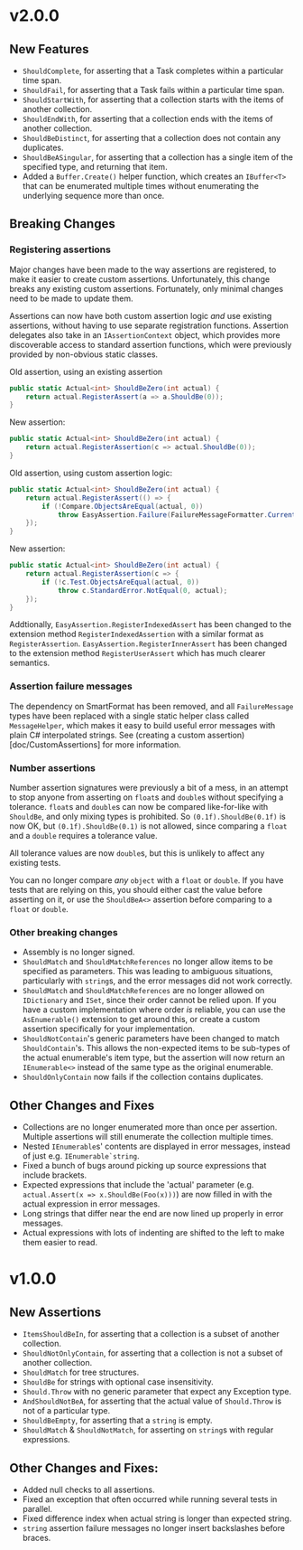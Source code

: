 # v2.0.0
## New Features
 - `ShouldComplete`, for asserting that a Task completes within a particular time span.
 - `ShouldFail`, for asserting that a Task fails within a particular time span.
 - `ShouldStartWith`, for asserting that a collection starts with the items of another collection.
 - `ShouldEndWith`, for asserting that a collection ends with the items of another collection.
 - `ShouldBeDistinct`, for asserting that a collection does not contain any duplicates.
 - `ShouldBeASingular`, for asserting that a collection has a single item of the specified type, and returning that item.
 - Added a `Buffer.Create()` helper function, which creates an `IBuffer<T>` that can be enumerated multiple times without enumerating the underlying sequence more than once.

## Breaking Changes
### Registering assertions
Major changes have been made to the way assertions are registered, to make it easier to create custom assertions. Unfortunately, this change breaks any existing custom assertions. Fortunately, only minimal changes need to be made to update them.

Assertions can now have both custom assertion logic _and_ use existing assertions, without having to use separate registration functions. Assertion delegates also take in an `IAssertionContext` object, which provides more discoverable access to standard assertion functions, which were previously provided by non-obvious static classes.

Old assertion, using an existing assertion
```c#
public static Actual<int> ShouldBeZero(int actual) {
    return actual.RegisterAssert(a => a.ShouldBe(0));
}
```

New assertion:
```c#
public static Actual<int> ShouldBeZero(int actual) {
    return actual.RegisterAssertion(c => actual.ShouldBe(0));
}
```

Old assertion, using custom assertion logic:
```c#
public static Actual<int> ShouldBeZero(int actual) {
    return actual.RegisterAssert(() => {
        if (!Compare.ObjectsAreEqual(actual, 0))
            throw EasyAssertion.Failure(FailureMessageFormatter.Current.NotEqual(0, actual));
    });
}
```

New assertion:
```c#
public static Actual<int> ShouldBeZero(int actual) {
    return actual.RegisterAssertion(c => {
        if (!c.Test.ObjectsAreEqual(actual, 0))
            throw c.StandardError.NotEqual(0, actual);
    });
}
```

Addtionally, `EasyAssertion.RegisterIndexedAssert` has been changed to the extension method `RegisterIndexedAssertion` with a similar format as `RegisterAssertion`. `EasyAssertion.RegisterInnerAssert` has been changed to the extension method `RegisterUserAssert` which has much clearer semantics.

### Assertion failure messages
The dependency on SmartFormat has been removed, and all `FailureMessage` types have been replaced with a single static helper class called `MessageHelper`, which makes it easy to build useful error messages with plain C# interpolated strings. See (creating a custom assertion)[doc/CustomAssertions] for more information.

### Number assertions
Number assertion signatures were previously a bit of a mess, in an attempt to stop anyone from asserting on `float`s and `double`s without specifying a tolerance. `float`s and `double`s can now be compared like-for-like with `ShouldBe`, and only mixing types is prohibited. So `(0.1f).ShouldBe(0.1f)` is now OK, but `(0.1f).ShouldBe(0.1)` is not allowed, since comparing a `float` and a `double` requires a tolerance value.

All tolerance values are now `double`s, but this is unlikely to affect any existing tests.

You can no longer compare _any_ `object` with a `float` or `double`. If you have tests that are relying on this, you should either cast the value before asserting on it, or use the `ShouldBeA<>` assertion before comparing to a `float` or `double`.

### Other breaking changes
- Assembly is no longer signed.
- `ShouldMatch` and `ShouldMatchReferences` no longer allow items to be specified as parameters. This was leading to ambiguous situations, particularly with `string`s, and the error messages did not work correctly.
- `ShouldMatch` and `ShouldMatchReferences` are no longer allowed on `IDictionary` and `ISet`, since their order cannot be relied upon. If you have a custom implementation where order _is_ reliable, you can use the `AsEnumerable()` extension to get around this, or create a custom assertion specifically for your implementation.
- `ShouldNotContain`'s generic parameters have been changed to match `ShouldContain`'s. This allows the non-expected items to be sub-types of the actual enumerable's item type, but the assertion will now return an `IEnumerable<>` instead of the same type as the original enumerable.
- `ShouldOnlyContain` now fails if the collection contains duplicates.

## Other Changes and Fixes
- Collections are no longer enumerated more than once per assertion. Multiple assertions will still enumerate the collection multiple times.
- Nested `IEnumerable`s' contents are displayed in error messages, instead of just e.g. ```IEnumerable`string```.
- Fixed a bunch of bugs around picking up source expressions that include brackets.
- Expected expressions that include the 'actual' parameter (e.g. `actual.Assert(x => x.ShouldBe(Foo(x)))`) are now filled in with the actual expression in error messages.
- Long strings that differ near the end are now lined up properly in error messages.
- Actual expressions with lots of indenting are shifted to the left to make them easier to read.

# v1.0.0
## New Assertions
- `ItemsShouldBeIn`, for asserting that a collection is a subset of another collection.
- `ShouldNotOnlyContain`, for asserting that a collection is not a subset of another collection.
- `ShouldMatch` for tree structures.
- `ShouldBe` for strings with optional case insensitivity.
- `Should.Throw` with no generic parameter that expect any Exception type.
- `AndShouldNotBeA`, for asserting that the actual value of `Should.Throw` is not of a particular type.
- `ShouldBeEmpty`, for asserting that a `string` is empty.
- `ShouldMatch` & `ShouldNotMatch`, for asserting on `string`s with regular expressions.
      
## Other Changes and Fixes:
- Added null checks to all assertions.
- Fixed an exception that often occurred while running several tests in parallel.
- Fixed difference index when actual string is longer than expected string.
- `string` assertion failure messages no longer insert backslashes before braces.